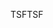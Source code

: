 <span data-ttu-id="a4274-101">TSF</span><span class="sxs-lookup"><span data-stu-id="a4274-101">TSF</span></span>